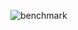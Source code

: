 ![benchmark](https://github.com/LeiWang1999/optimize-gemm-on-macbook2019/blob/master/tools/plot/img/datapack.pn)


